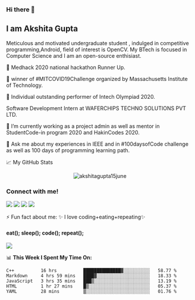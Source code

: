 ###          Hi there 👋

## I am Akshita Gupta

Meticulous and motivated undergraduate student , indulged in competitive programming,Android, field of interest is OpenCV. 
My BTech is focused in Computer Science and I am an open-source enthisiast.

🥇 Medhack 2020 national hackathon Runner Up.

🥇 winner of #MITCOVID19Challenge organized by Massachusetts Institute of Technology. 

🥇 Individual outstanding performer of Intech Olympiad 2020.

Software Development Intern at WAFERCHIPS TECHNO SOLUTIONS PVT LTD.

🔭 I’m currently working as a project admin as well as mentor in StudentCode-in program 2020 and HakinCodes 2020.

💬 Ask me about my experiences in IEEE and in #100daysofCode challenge as well as 100 days of programming learning path.

<summary>📈 My GitHub Stats</summary>
<p align="center"> <img src="https://github-readme-stats.vercel.app/api?username=akshitagupta15june&show_icons=true&theme=gotham" alt="akshitagupta15june" />

 
### Connect with me!
[<img src="https://img.shields.io/badge/linkedin-%230077B5.svg?&style=for-the-badge&logo=linkedin&logoColor=white" />](https://www.linkedin.com/in/akshita-gupta-a4a895187/) [<img src = "https://img.shields.io/badge/twitter-%2320A1F1.svg?&style=for-the-badge&logo=twitter&logoColor=white">](https://twitter.com/Akshita_archer/)
[<img src="https://img.shields.io/badge/medium-%23292929.svg?&style=for-the-badge&logo=medium&logoColor=white" />](https://medium.com/@akshitagupta15june)   [<img src="https://img.shields.io/badge/BLOGS-%23292929.svg?&style=for-the-badge&logo=BLOGS&logoColor=white" />](https://akshita1506.home.blog) 

        
 ⚡ Fun fact about me: ✨ I love coding+eating+repeating✨ 
 
 #### eat(); sleep(); code(); repeat();

![](https://visitor-badge.glitch.me/badge?page_id=akshitagupta15june.akshitagupta15june)

📊 **This Week I Spent My Time On:**
<!--START_SECTION:waka-->
```text
C++          16 hrs          ██████████████▓░░░░░░░░░░   58.77 % 
Markdown     4 hrs 59 mins   ████▓░░░░░░░░░░░░░░░░░░░░   18.33 % 
JavaScript   3 hrs 35 mins   ███▒░░░░░░░░░░░░░░░░░░░░░   13.19 % 
HTML         1 hr 27 mins    █▒░░░░░░░░░░░░░░░░░░░░░░░   05.37 % 
YAML         28 mins         ▒░░░░░░░░░░░░░░░░░░░░░░░░   01.76 % 
```
<!--END_SECTION:waka-->


